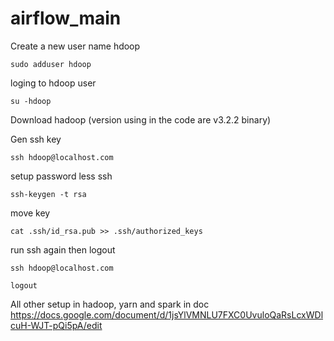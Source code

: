 # airflow_main
Create a new user name hdoop
 
```
sudo adduser hdoop
```

loging to hdoop user
```
su -hdoop
```

Download hadoop (version using in the code are v3.2.2 binary)

Gen ssh key

```
ssh hdoop@localhost.com
```

setup password less ssh

```
ssh-keygen -t rsa 
```

move key 
```
cat .ssh/id_rsa.pub >> .ssh/authorized_keys
```

run ssh again then logout
```
ssh hdoop@localhost.com

logout
```

All other setup in hadoop, yarn and spark in doc https://docs.google.com/document/d/1jsYlVMNLU7FXC0UvuloQaRsLcxWDlcuH-WJT-pQi5pA/edit


